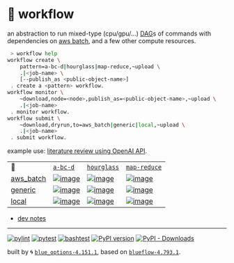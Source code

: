 # 📜 workflow

an abstraction to run mixed-type (cpu/gpu/...) [DAG](https://networkx.org/documentation/stable/reference/classes/digraph.html)s of commands with dependencies on [aws batch](https://aws.amazon.com/batch/), and a few other compute resources.

```bash
 > workflow help
workflow create \
	pattern=a-bc-d|hourglass|map-reduce,~upload \
	.|<job-name> \
	[--publish_as <public-object-name>]
 . create a <pattern> workflow.
workflow monitor \
	~download,node=<node>,publish_as=<public-object-name>,~upload \
	.|<job-name>
 . monitor workflow.
workflow submit \
	~download,dryrun,to=aws_batch|generic|local,~upload \
	.|<job-name>
 . submit workflow.
```

example use: [literature review using OpenAI API](https://github.com/kamangir/openai-commands/tree/main/openai_commands/literature_review).

|   |   |   |   |
| --- | --- | --- | --- |
| 📜 | [`a-bc-d`](./patterns/a-bc-d.dot) | [`hourglass`](./patterns/hourglass.dot) | [`map-reduce`](./patterns/map-reduce.dot) |
| [aws_batch](./runners/aws_batch.py) | [![image](https://kamangir-public.s3.ca-central-1.amazonaws.com/aws_batch-a-bc-d/workflow.gif?raw=true&random=AcfmVgX4Gaa5hLhP)](https://kamangir-public.s3.ca-central-1.amazonaws.com/aws_batch-a-bc-d/workflow.gif?raw=true&random=AcfmVgX4Gaa5hLhP) | [![image](https://kamangir-public.s3.ca-central-1.amazonaws.com/aws_batch-hourglass/workflow.gif?raw=true&random=IW8QuWsSdazs4s2R)](https://kamangir-public.s3.ca-central-1.amazonaws.com/aws_batch-hourglass/workflow.gif?raw=true&random=IW8QuWsSdazs4s2R) | [![image](https://kamangir-public.s3.ca-central-1.amazonaws.com/aws_batch-map-reduce/workflow.gif?raw=true&random=XwJJZd4qFVxdRggd)](https://kamangir-public.s3.ca-central-1.amazonaws.com/aws_batch-map-reduce/workflow.gif?raw=true&random=XwJJZd4qFVxdRggd) |
| [generic](./runners/generic.py) | [![image](https://kamangir-public.s3.ca-central-1.amazonaws.com/generic-a-bc-d/workflow.gif?raw=true&random=hYgadVaLhzZxesLV)](https://kamangir-public.s3.ca-central-1.amazonaws.com/generic-a-bc-d/workflow.gif?raw=true&random=hYgadVaLhzZxesLV) | [![image](https://kamangir-public.s3.ca-central-1.amazonaws.com/generic-hourglass/workflow.gif?raw=true&random=vFZc0qwqhPl8qzQg)](https://kamangir-public.s3.ca-central-1.amazonaws.com/generic-hourglass/workflow.gif?raw=true&random=vFZc0qwqhPl8qzQg) | [![image](https://kamangir-public.s3.ca-central-1.amazonaws.com/generic-map-reduce/workflow.gif?raw=true&random=Dr3daGk13G6owQIj)](https://kamangir-public.s3.ca-central-1.amazonaws.com/generic-map-reduce/workflow.gif?raw=true&random=Dr3daGk13G6owQIj) |
| [local](./runners/local.py) | [![image](https://kamangir-public.s3.ca-central-1.amazonaws.com/local-a-bc-d/workflow.gif?raw=true&random=NXzidmviQ9aRAgpo)](https://kamangir-public.s3.ca-central-1.amazonaws.com/local-a-bc-d/workflow.gif?raw=true&random=NXzidmviQ9aRAgpo) | [![image](https://kamangir-public.s3.ca-central-1.amazonaws.com/local-hourglass/workflow.gif?raw=true&random=SHArvDm4242Xdv3F)](https://kamangir-public.s3.ca-central-1.amazonaws.com/local-hourglass/workflow.gif?raw=true&random=SHArvDm4242Xdv3F) | [![image](https://kamangir-public.s3.ca-central-1.amazonaws.com/local-map-reduce/workflow.gif?raw=true&random=LnCPp80GmuvJ0xTr)](https://kamangir-public.s3.ca-central-1.amazonaws.com/local-map-reduce/workflow.gif?raw=true&random=LnCPp80GmuvJ0xTr) |

- [dev notes](https://arash-kamangir.medium.com/%EF%B8%8F-openai-experiments-54-e49117dc69ef)

---


[![pylint](https://github.com/kamangir/notebooks-and-scripts/actions/workflows/pylint.yml/badge.svg)](https://github.com/kamangir/notebooks-and-scripts/actions/workflows/pylint.yml) [![pytest](https://github.com/kamangir/notebooks-and-scripts/actions/workflows/pytest.yml/badge.svg)](https://github.com/kamangir/notebooks-and-scripts/actions/workflows/pytest.yml) [![bashtest](https://github.com/kamangir/notebooks-and-scripts/actions/workflows/bashtest.yml/badge.svg)](https://github.com/kamangir/notebooks-and-scripts/actions/workflows/bashtest.yml) [![PyPI version](https://img.shields.io/pypi/v/notebooks-and-scripts.svg)](https://pypi.org/project/notebooks-and-scripts/) [![PyPI - Downloads](https://img.shields.io/pypi/dd/notebooks-and-scripts)](https://pypistats.org/packages/notebooks-and-scripts)

built by 🌀 [`blue_options-4.151.1`](https://github.com/kamangir/awesome-bash-cli), based on [`blueflow-4.793.1`](https://github.com/kamangir/notebooks-and-scripts).
